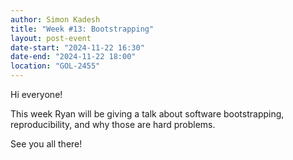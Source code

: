 ```yaml
---
author: Simon Kadesh
title: "Week #13: Bootstrapping"
layout: post-event
date-start: "2024-11-22 16:30"
date-end: "2024-11-22 18:00"
location: "GOL-2455"
---
```


Hi everyone!

This week Ryan will be giving a talk about software bootstrapping, reproducibility, and why those are hard problems.

See you all there!
